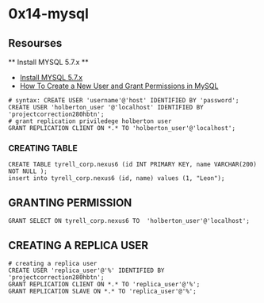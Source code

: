 # 0x14-mysql


## Resourses
 ** Install MYSQL 5.7.x **
- [Install MYSQL 5.7.x](https://www.vultr.com/docs/how-to-install-mysql-5-7-on-ubuntu-20-04/)
- [How To Create a New User and Grant Permissions in MySQL](https://www.digitalocean.com/community/tutorials/how-to-create-a-new-user-and-grant-permissions-in-mysql)
```
# syntax: CREATE USER 'username'@'host' IDENTIFIED BY 'password';
CREATE USER 'holberton_user '@'localhost' IDENTIFIED BY 'projectcorrection280hbtn';
# grant replication priviledege holberton user 
GRANT REPLICATION CLIENT ON *.* TO 'holberton_user'@'localhost';
```
### CREATING TABLE
```
CREATE TABLE tyrell_corp.nexus6 (id INT PRIMARY KEY, name VARCHAR(200) NOT NULL );
insert into tyrell_corp.nexus6 (id, name) values (1, "Leon");
```
## GRANTING PERMISSION 
```
GRANT SELECT ON tyrell_corp.nexus6 TO  'holberton_user'@'localhost';
```

## CREATING A REPLICA USER
```
# creating a replica user
CREATE USER 'replica_user'@'%' IDENTIFIED BY 'projectcorrection280hbtn';
GRANT REPLICATION CLIENT ON *.* TO 'replica_user'@'%';
GRANT REPLICATION SLAVE ON *.* TO 'replica_user'@'%';
```

